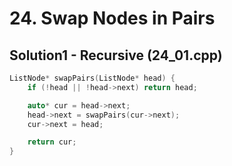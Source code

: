 # 24. Swap Nodes in Pairs

## Solution1 - Recursive (24_01.cpp)

```cpp
ListNode* swapPairs(ListNode* head) {
    if (!head || !head->next) return head;

    auto* cur = head->next;
    head->next = swapPairs(cur->next);
    cur->next = head;

    return cur;
}
```
